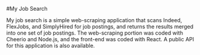 #My Job Search

My job search is a simple web-scraping application that scans Indeed, FlexJobs, and SimplyHired for job postings, and returns the results merged into one set of job postings. The web-scraping portion was coded with Cheerio and Node.js, and the front-end was coded with React. A public API for this application is also available.

